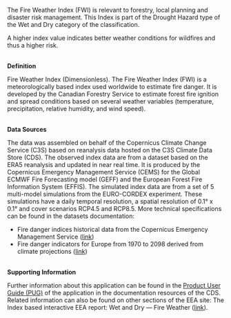 The Fire Weather Index (FWI) is relevant to forestry, local planning and disaster risk management. This Index is part of the Drought Hazard type of the Wet and Dry category of the classification.

A higher index value indicates better weather conditions for wildfires and thus a higher risk.

<br />**Definition**

Fire Weather Index (Dimensionless). The Fire Weather Index (FWI) is a meteorologically based index used worldwide to estimate fire danger. It is developed by the Canadian Forestry Service to estimate forest fire ignition and spread conditions based on several weather variables (temperature, precipitation, relative humidity, and wind speed).

<br />**Data Sources**

The data was assembled on behalf of the Copernicus Climate Change Service (C3S) based on reanalysis data hosted on the C3S Climate Data Store (CDS).
The observed index data are from a dataset based on the ERA5 reanalysis and updated in near real time. It is produced by the Copernicus Emergency Management Service (CEMS) for the Global ECMWF Fire Forecasting model (GEFF) and the European Forest Fire Information System (EFFIS). The simulated index data are from a set of 5 multi-model simulations from the EURO-CORDEX experiment. These simulations have a daily temporal resolution, a spatial resolution of 0.1° x 0.1° and cover scenarios RCP4.5 and RCP8.5. More technical specifications can be found in the datasets documentation:

- Fire danger indices historical data from the Copernicus Emergency Management Service ([link](https://cds.climate.copernicus.eu/cdsapp#!/dataset/cems-fire-historical))
- Fire danger indicators for Europe from 1970 to 2098 derived from climate projections ([link](https://cds.climate.copernicus.eu/cdsapp#!/dataset/sis-tourism-fire-danger-indicators))

<br />**Supporting Information**

Further information about this application can be found in the [Product User Guide (PUG)](https://datastore.copernicus-climate.eu/documents/ecde/L6-ecde-app-fire-weather-index-v1.0.pdf) of the application in the documentation resources of the CDS.
Related information can also be found on other sections of the EEA site:
The Index based interactive EEA report: Wet and Dry — Fire Weather ([link](https://www.eea.europa.eu/publications/europes-changing-climate-hazards-1/wet-and-dry-1/wet-and-dry-fire-weather)).

